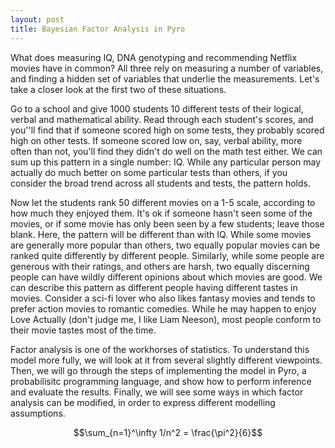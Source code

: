 ```yaml
---
layout: post
title: Bayesian Factor Analysis in Pyro
---
```


What does measuring IQ, DNA genotyping and recommending Netflix movies have in common? All three rely on measuring a number of variables, and finding a hidden set of variables that underlie the measurements. Let's take a closer look at the first two of these situations.

Go to a school and give 1000 students 10 different tests of their logical, verbal and mathematical ability. Read through each student's scores, and you''ll find that if someone scored high on some tests, they probably scored high on other tests. If someone scored low on, say, verbal ability, more often than not, you'll find they didn't do well on the math test either. We can sum up this pattern in a single number: IQ. While any particular person may actually do much better on some particular tests than others, if you consider the broad trend across all students and tests, the pattern holds.

Now let the students rank 50 different movies on a 1-5 scale, according to how much they enjoyed them. It's ok if someone hasn't seen some of the movies, or if some movie has only been seen by a few students; leave those blank. Here, the pattern will be different than with IQ. While some movies are generally more popular than others, two equally popular movies can be ranked quite differently by different people. Similarly, while some people are generous with their ratings, and others are harsh, two equally discerning people can have wildly different opinions about which movies are good. We can describe this pattern as different people having different tastes in movies. Consider a sci-fi lover who also likes fantasy movies and tends to prefer action movies to romantic comedies. While he may happen to enjoy Love Actually (don't judge me, I like Liam Neeson), most people conform to their movie tastes most of the time. 

Factor analysis is one of the workhorses of statistics. To understand this model more fully, we will look at it from several slightly different viewpoints. Then, we will go through the steps of implementing the model in Pyro, a probabilisitc programming language, and show how to perform inference and evaluate the results. Finally, we will see some ways in which factor analysis can be modified, in order to express different modelling assumptions.

$$\sum_{n=1}^\infty 1/n^2 = \frac{\pi^2}{6}$$

